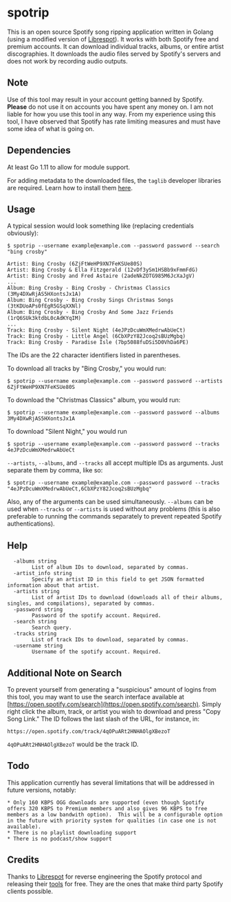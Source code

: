 # spotrip
This is an open source Spotify song ripping application written in Golang (using a modified version of [Librespot](http://github.com/librespot-org/librespot-golang)).  It works with both Spotify free and premium accounts.  It can download individual tracks, albums, or entire artist discographies.   It downloads the audio files served by Spotify's servers and does not work by recording audio outputs.

## Note
Use of this tool may result in your account getting banned by Spotify.  **Please** do not use it on accounts you have spent any money on.  I am not liable for how you use this tool in any way.  From my experience using this tool, I have observed that Spotify has rate limiting measures and must have some idea of what is going on. 

## Dependencies
At least Go 1.11 to allow for module support.

For adding metadata to the downloaded files, the ```taglib``` developer libraries are required.  Learn how to install them [here](https://github.com/wtolson/go-taglib#dependencies).

## Usage
A typical session would look something like (replacing credentials obviously):

    $ spotrip --username example@example.com --password password --search "bing crosby"

    Artist: Bing Crosby (6ZjFtWeHP9XN7FeKSUe80S)
    Artist: Bing Crosby & Ella Fitzgerald (12vDf3ySm1HSBb9xFmmFdG)
    Artist: Bing Crosby and Fred Astaire (2adeNkZOTG985M6JcXaJgV)
    ...
    Album: Bing Crosby - Bing Crosby - Christmas Classics (3My4DXwRjAS5HXontsJx1A)
    Album: Bing Crosby - Bing Crosby Sings Christmas Songs (3tKDUoAPs0fEgR5GSqXXNl)
    Album: Bing Crosby - Bing Crosby And Some Jazz Friends (1rQ6SUk3ktdbL0cAdKYqIM)
    ...
    Track: Bing Crosby - Silent Night (4eJPzDcuWmXMedrwAbUeCt)
    Track: Bing Crosby - Little Angel (6CbXPzY82Jcoq2sBUzMgbq)
    Track: Bing Crosby - Paradise Isle (7bp5088fuDSi5D0VhDa6PE)

The IDs are the 22 character identifiers listed in parentheses.

To download all tracks by "Bing Crosby," you would run:

    $ spotrip --username example@example.com --password password --artists 6ZjFtWeHP9XN7FeKSUe80S

To download the "Christmas Classics" album, you would run:

    $ spotrip --username example@example.com --password password --albums 3My4DXwRjAS5HXontsJx1A

To download "Silent Night," you would run

    $ spotrip --username example@example.com --password password --tracks 4eJPzDcuWmXMedrwAbUeCt

```--artists```, ```--albums```, and ```--tracks``` all accept multiple IDs as arguments.  Just separate them by comma, like so:

    $ spotrip --username example@example.com --password password --tracks "4eJPzDcuWmXMedrwAbUeCt,6CbXPzY82Jcoq2sBUzMgbq"

Also, any of the arguments can be used simultaneously.  ``--albums`` can be used when ``--tracks`` or ```--artists``` is used without any problems (this is also preferable to running the commands separately to prevent repeated Spotify authentications).

## Help

      -albums string
            List of album IDs to download, separated by commas.
      -artist_info string
            Specify an artist ID in this field to get JSON formatted information about that artist.
      -artists string
            List of artist IDs to download (downloads all of their albums, singles, and compilations), separated by commas.
      -password string
            Password of the spotify account. Required.
      -search string
            Search query.
      -tracks string
            List of track IDs to download, separated by commas.
      -username string
            Username of the spotify account. Required.

## Additional Note on Search
To prevent yourself from generating a "suspicious" amount of logins from this tool, you may want to use the search interface available at [https://open.spotify.com/search](https://open.spotify.com/search).  Simply right click the album, track, or artist you wish to download and press "Copy Song Link." 
The ID follows the last slash of the URL, for instance, in:

    https://open.spotify.com/track/4qOPuARt2HNHAOlgXBezoT

```4qOPuARt2HNHAOlgXBezoT``` would be the track ID.

## Todo
This application currently has several limitations that will be addressed in future versions, notably:

    * Only 160 KBPS OGG downloads are supported (even though Spotify offers 320 KBPS to Premium members and also gives 96 KBPS to free members as a low bandwith option).  This will be a configurable option in the future with priority system for qualities (in case one is not available).
    * There is no playlist downloading support
    * There is no podcast/show support

## Credits
Thanks to [Librespot](https://github.com/librespot-org) for reverse engineering the Spotify protocol and releasing their [tools](https://github.com/librespot-org/spotify-analyze) for free. They are the ones that make third party Spotify clients possible.